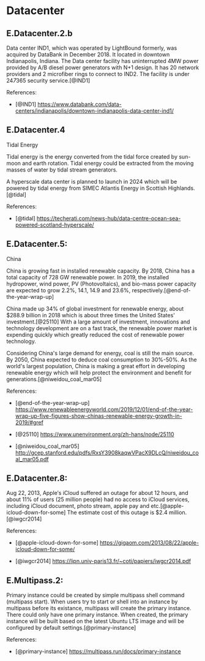 # Datacenter

## E.Datacenter.2.b

Data center IND1, which was operated by LightBound formerly, was acquired by DataBank in December 2018. It located in downtown Indianapolis, Indiana. The Data center facility has uninterrupted 4MW power provided by A/B diesel power generators with N+1 design. It has 20 network providers and 2 microfiber rings to connect to IND2. The facility is under 24*7*365 security service.[@IND1]

References:

* [@IND1] <https://www.databank.com/data-centers/indianapolis/downtown-indianapolis-data-center-ind1/>

## E.Datacenter.4

Tidal Energy

Tidal energy is the energy converted from the tidal force created by sun-moon and earth rotation. Tidal energy could be extracted from the moving masses of water by tidal stream generators.

A hyperscale data center is planned to launch in 2024 which will be powered by tidal energy from SIMEC Atlantis Energy in Scottish Highlands.[@tidal] 

References: 

* [@tidal] <https://techerati.com/news-hub/data-centre-ocean-sea-powered-scotland-hyperscale/> 

## E.Datacenter.5:

China

China is growing fast in installed renewable capacity. By 2018, China has a total capacity of 728 GW renewable power. In 2019, the installed hydropower, wind power, PV (Photovoltaics), and bio-mass power capacity are expected to grow 2.2%, 14.1, 14.9 and 23.6%, respectively.[@end-of-the-year-wrap-up]

China made up 34% of global investment for renewable energy, about $288.9 billion in 2018 which is about three times the United States' investment.[@25110] With a large amount of investment, innovations and technology development are on a fast track, the renewable power market is expending quickly which greatly reduced the cost of renewable power technology.

Considering China's large demand for energy, coal is still the main source. By 2050, China expected to deduce coal consumption to 30%-50%. As the world's largest population, China is making a great effort in developing renewable energy which will help protect the environment and benefit for generations.[@niweidou_coal_mar05] 


References:

* [@end-of-the-year-wrap-up] <https://www.renewableenergyworld.com/2019/12/01/end-of-the-year-wrap-up-five-figures-show-chinas-renewable-energy-growth-in-2019/#gref>

* [@25110] <https://www.unenvironment.org/zh-hans/node/25110>

* [@niweidou_coal_mar05] <http://gcep.stanford.edu/pdfs/RxsY3908kaqwVPacX9DLcQ/niweidou_coal_mar05.pdf>

## E.Datacenter.8:

Aug 22, 2013, Apple′s iCloud suffered an outage for about 12 hours, and about 11% of users (25 million people) had no access to iCloud services, including iCloud document, photo stream, apple pay and etc.[@apple-icloud-down-for-some] The estimate cost of this outage is $2.4 million.[@iwgcr2014]

References:

* [@apple-icloud-down-for-some] <https://gigaom.com/2013/08/22/apple-icloud-down-for-some/>

* [@iwgcr2014] <https://lipn.univ-paris13.fr/~coti/papiers/iwgcr2014.pdf>

## E.Multipass.2:

Primary instance could be created by simple multipass shell command (multipass start). When users try to start or shell into an instance by multipass before its existance, multipass will create the primary instance. There could only have one primary instance. When created, the primary instance will be built based on the latest Ubuntu LTS image and will be configured by default settings.[@primary-instance]

References:

* [@primary-instance] <https://multipass.run/docs/primary-instance>